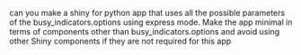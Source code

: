 can you make a shiny for python app that uses all the possible parameters of the busy_indicators.options using express mode.
Make the app minimal in terms of components other than busy_indicators.options and avoid using other Shiny components if they are not required for this app
